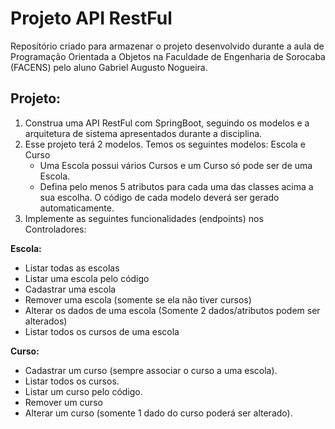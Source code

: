 # Projeto API RestFul
 Repositório criado para armazenar o projeto desenvolvido durante a aula de Programação Orientada a Objetos na Faculdade de Engenharia de Sorocaba (FACENS) pelo aluno Gabriel Augusto Nogueira.

## Projeto: 

1. Construa uma API RestFul com SpringBoot, seguindo os modelos e a arquitetura de sistema apresentados durante a disciplina. 
1. Esse projeto terá 2 modelos. Temos os seguintes modelos: Escola e  Curso
    - Uma Escola possui vários Cursos e um Curso só pode ser de uma Escola.
    - Defina pelo menos 5 atributos para cada uma das classes acima a sua escolha. O código de cada modelo deverá ser gerado automaticamente. 
1. Implemente as seguintes funcionalidades (endpoints) nos Controladores:

**Escola:**

- Listar todas as escolas
- Listar uma escola pelo código
- Cadastrar uma escola
- Remover uma escola (somente se ela não tiver cursos)
- Alterar os dados de uma escola (Somente 2 dados/atributos podem ser alterados)
- Listar todos os cursos de uma escola

**Curso:**

- Cadastrar um curso (sempre associar o curso a uma escola).
- Listar todos os cursos.
- Listar um curso pelo código.
- Remover um curso
- Alterar um curso (somente 1 dado do curso poderá ser alterado).